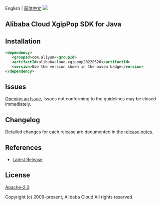 English | [简体中文](README-CN.md)
![](https://aliyunsdk-pages.alicdn.com/icons/AlibabaCloud.svg)

## Alibaba Cloud XgipPop SDK for Java

## Installation

```xml
<dependency>
   <groupId>com.aliyun</groupId>
   <artifactId>alibabacloud-xgippop20220520</artifactId>
   <version>Use the version shown in the maven badge</version>
</dependency>
```

## Issues
[Opening an Issue](https://github.com/aliyun/alibabacloud-java-async-sdk/issues/new), Issues not conforming to the guidelines may be closed immediately.

## Changelog
Detailed changes for each release are documented in the [release notes](./ChangeLog.txt).

## References
* [Latest Release](https://github.com/aliyun/alibabacloud-async-java-sdk/)

## License
[Apache-2.0](http://www.apache.org/licenses/LICENSE-2.0)

Copyright (c) 2009-present, Alibaba Cloud All rights reserved.